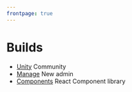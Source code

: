```yaml
---
frontpage: true
---
```


# Builds

- [Unity](/unity/) Community
- [Manage](/manage/) New admin
- [Components](/components/) React Component library
